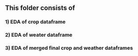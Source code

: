 ## This folder consists of
  ### 1) EDA of crop dataframe
  ### 2) EDA of weater dataframe 
  ### 3) EDA of merged final crop and weather dataframes
